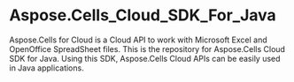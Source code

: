 # Aspose.Cells_Cloud_SDK_For_Java
Aspose.Cells for Cloud is a Cloud API to work with Microsoft Excel and OpenOffice SpreadSheet files. This is the repository for Aspose.Cells Cloud SDK for Java. Using this SDK, Aspose.Cells Cloud APIs can be easily used in Java applications.
